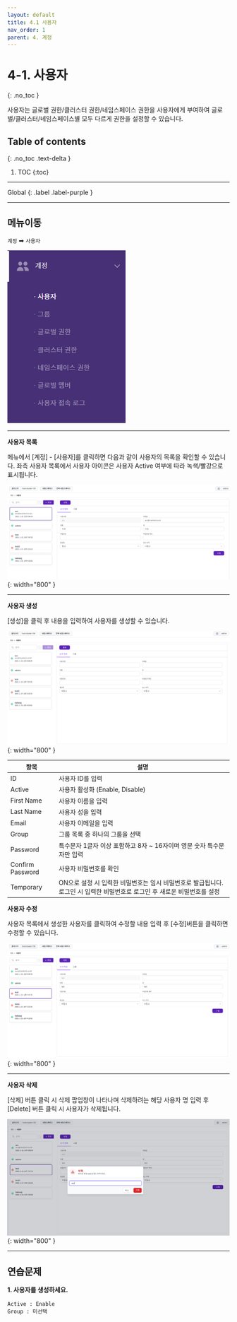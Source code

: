 ```yaml
---
layout: default
title: 4.1 사용자
nav_order: 1
parent: 4. 계정
---
```


# 4-1. 사용자
{: .no_toc }

<!-- 사용자별로 다수 그룹에 속할 수 있으며 그룹은 멤버를 통하여 여러의 권한을 가질 수 있습니다. -->
사용자는 글로벌 권한/클러스터 권한/네임스페이스 권한을 사용자에게 부여하여 글로벌/클러스터/네임스페이스별 모두 다르게 권한을 설정할 수 있습니다.

## Table of contents
{: .no_toc .text-delta }

1. TOC
{:toc}

---

<div class="code-example" markdown="1">
Global
{: .label .label-purple }
</div>

---

## 메뉴이동
`계정` ➡ `사용자`

![user.png](/assets/images/auth/user.png)

---

**사용자 목록**

메뉴에서 [계정] - [사용자]를 클릭하면 다음과 같이 사용자의 목록을 확인할 수 있습니다. 좌측 사용자 목록에서 사용자 아이콘은 사용자 Active 여부에 따라 녹색/빨강으로 표시됩니다.

![4_user-list.png](/assets/images/auth/4_user-list.png){: width="800" }

---

**사용자 생성**

[생성]을 클릭 후 내용을 입력하여 사용자를 생성할 수 있습니다.

![4_user-create.png](/assets/images/auth/4_user-create.png){: width="800" }

| 항목  | 설명 |
|---|---|
| ID   | 사용자 ID를 입력   |
| Active   | 사용자 활성화 (Enable, Disable)   |
| First Name   | 사용자 이름을 입력   |
| Last Name   | 사용자 성을 입력   |
| Email   | 사용자 이메일을 입력   |
| Group   | 그룹 목록 중 하나의 그룹을 선택  |
| Password   | 특수문자 1글자 이상 포함하고 8자 ~ 16자이며 영문 숫자 특수문자만 입력  |
| Confirm Password   | 사용자 비밀번호를 확인   |
| Temporary   | ON으로 설정 시 입력한 비밀번호는 임시 비밀번호로 발급됩니다. 로그인 시 입력한 비밀번호로 로그인 후 새로운 비밀번호를 설정|


**사용자 수정**

사용자 목록에서 생성한 사용자를 클릭하여 수정할 내용 입력 후 [수정]버튼을 클릭하면 수정할 수 있습니다.



![4_user-update.png](/assets/images/auth/4_user-update.png){: width="800" }

---

**사용자 삭제**

[삭제] 버튼 클릭 시 삭제 팝업창이 나타나며 삭제하려는 해당 사용자 명 입력 후 [Delete] 버튼 클릭 시 사용자가 삭제됩니다.


![4_user-delete.png](/assets/images/auth/4_user-delete.png){: width="800" }

---

## 연습문제

**1. 사용자를 생성하세요.**

```
Active : Enable
Group : 미선택
```